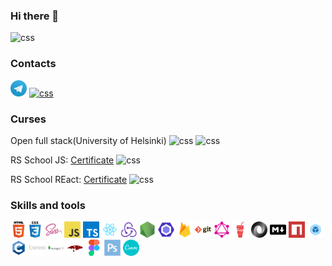 ### Hi there 👋
<img src="https://www.codewars.com/users/rsschool_c3082938acd6bbbb/badges/large" alt="css" aling="left" />

<!--
**Ledich19/ledich19** is a ✨ _special_ ✨ repository because its `README.md` (this file) appears on your GitHub profile.

Here are some ideas to get you started:

- 🔭 I’m currently working on ...
- 🌱 I’m currently learning ...
- 👯 I’m looking to collaborate on ...
- 🤔 I’m looking for help with ...
- 💬 Ask me about ...
- 📫 How to reach me: ...
- 😄 Pronouns: ...
- ⚡ Fun fact: ...
-->

### Contacts
[<img src="https://raw.githubusercontent.com/github/explore/80688e429a7d4ef2fca1e82350fe8e3517d3494d/topics/telegram/telegram.png" alt="css" aling="left" width="26px;" />](https://t.me/Aleksandr_Ch19) [<img src="https://camo.githubusercontent.com/9e16a27e6c95dcb2897cf08caca111e0f4e8a8eb456832dde0d5061dbe45add6/68747470733a2f2f63646e2d69636f6e732d706e672e666c617469636f6e2e636f6d2f3531322f323530342f323530343739392e706e67" alt="css" aling="left" width="26px;" />](https://www.linkedin.com/in/oleksander-chumachenko-125b39219/)


### Curses

Open full stack(University of Helsinki) <img src="https://lh3.googleusercontent.com/eqhtDG3YY0cWpEoRYx-NOHSFkjBK8BUyIMqAHzsQWQJNLyIrf6CTp2GGEBXbaCu9tZneih_xRyp-baJm1cyM9zJCpFLc2NP36-3KG0U-2bWDbuY1NdQLG4gEX473ItqHfmi7KR_7R2OsOoNJPWkkKncl7u1TRnlaBOzFk9t_Xiy86tId8CM9KkPFE_VWA6yAOci_PgAbqPfYOOky9HZIveh3cQpbntOXj07LdcDgdxjhABh5zYdAkM48QDtwJOBaHZuMKPMNki3CqwXKdxQ06euobXfTbzXFsLLlApzr4P7xrOdWiBAwhOMtiKFSg_DaUNnWtBj3caDMG6FEjF3AXlz0zyKhlsInvHjfuLVi5VIsv6jEyRq4FObzL0R7NRJfj0ZngHISwQUhyeWVX0K-VIYmAdF7B8WgCxy1DVt5oJpEOnwZjKqeIDK05wKewtI4DVnIYrT4vrXowVeZgQPsZRVc_iKYiCM9y4qxktK4Xr8tarE9G1HZpp7S7IRF6PIGa62ADUgxmwznbGkXz5zyGW5Fzle12Ov4sFtxvZ-m3yVMfolATwbm-K0h3VJHZcELzU5NGUiRy6NKkV5LfJw0ofsc1dJLw-Xr8EKGUWL2keGDDBVWUccdDJ3r1QzERdQvhyGWAVsN9-pBQAqsWvu6O-5fmmckEuP8gX5qB6bMKseKCDr4_o476v9g0Q9TBLecgLXhT0hpwnhJe-5DIbxlX7Ylsg6o13Ug_8vZznoz0yoDCDD8IkJ49zrhfaqpyDVhWJuB59JdBbmPc1fC-uUFsq_Bd28_KAP6U-nRhIRj-Oc-pWSXtVAZ0RVHS_W5FjuEncQKgKeRu7ECLAZzkIJFtpp-IpljR8H7W5KSUbfWGRDzpBDc1iMtpY0bSLXLNJAfPVfcBZAJx6qqbVojtI9cMHA0zHt1uE7ou0v0=w1310-h926-s-no?authuser=0" alt="css" aling="left" width="26px;" /> <img src="https://lh3.googleusercontent.com/4OIb0aRPO7A-gxfjUpBASNir9AN9ng0ULlm7ZJUE20WXEUtwjMm5yl7-oF_LBSOTH1qbX_LsH9yjRwugBuqV1Y9TgGwXb7j2fa9NeyQociY3CsaHhxtEwZMBBI4FBiAelFoHv_L6qOrvu6I4aagWjJRvGowi2e62TY6GyKhvyzCwne3PQaiob3uyUkR3h5LH4gOy6PFGWVHLcd-y2e_ONoA7JXfElrqY8fzFart_gqeJMYNyYDdTS3P8NwwjU59fQdqrhesHGDk_jwB3wfNURP3nLsPebg69OrpemNVvkTYm5oh0Yl2d4Z-ZbmPUKwvwap4712B-3St6t5GCqvoA7diDwxUTAnnQ5LB0TO6kWypuuH0tDs7g2I8INdweNyguJ91FnZbga74D4yQ_VqA9LsIKFpPcP7innnrl3AZOqpHOvchTVq19UtTl-Y9qGTdOynHntNMCHESDhYQvbr-953y_noz8tRePjEkTTGjifepJe1O1w_ps9CkAhiL0NtBI5nJ3ise9Nn9dxyRj310nisQGwSp6MkHZ53auRweGbGEekiCkUxbODSCZoSSJichyGr2ojNDWZpTWrEU-vaPhRM8BDkThmoPCDuW6qt4jKxuCliqKawuNEIlaKgJzsaWh1zidjVNjcxPbdTs2p0lUuLjazd3IUUa98j2T5mMmO91pI-2J18BFkInqdDSTBwl8fq_dOrmCziURGTRPrqTy5D1_fVVqGTKucJB99Pnxgxd-gzBC_rKWmWa0nHPQtLVUPFT15XtOutEQSz6XfjQQ3x77MuDLtaAmwVqyYNTgLUHvxlWPiV2hLnMbT79f2TW3CcsRSj4s1xUOlktVmmsibaun04I5lEKTI9PgiQjL_z1RM_ucRd3gudNzfCE95cm4nm5JB6W1w5viEzALlGNJx-jNkw4zwveFy41c=w1382-h977-s-no?authuser=0" alt="css" aling="left" width="26px;" />

RS School JS: [Certificate](https://app.rs.school/certificate/8jzf4icj) <img src="https://lh3.googleusercontent.com/eDD2N3B1ImvJ4RHNdszxFNR4HWYsKUUXof1-VgONAJgjdQUqbIgv37VmBjlZBFN2905CBB4PaiTckjPgMF4iwtlPBq9isEH95ir3F5b2VASs47qdr7RDm9zL41PaEEjCArRl6LT5oV5mLsewByb0ov0gwuBvTC-u_qi-E1psRWaQIBmrzAhLCkG0ikfF9Z-ECZtOsqi8bUWEujRfHBntNkIJ-tf1HUbIxVVT42xB-jk0K27BTcCtezbsyc9zCMxrFeaMaDz0Guc-yN1bCl0PYrrd48olN5M2sn7bysWx_zQOQt-X6CAwULRvvTuSGjEMbF8myy0V9uROPW4T1TaJewZL6prPhCxRJWlBZ99L7oQeFPAZ8AG2e1s1jAwlsGo9xtCAQycUTJC9qYxRqVBfe9zFDKSK5_0ZPYOWJAhTqFv16dDri_vHB4R5tflt6R_4R5G53Qb31gpFJ0y5Nk9Ly-tzJIzfR0nmuveGlTinpI3HuDGlii64KMt9VDzkRpzHeuyWdgSNyhjwxU_XqUhCBySxIAii9oYETpU51sQ8pTv_fVKhyqebLbSDIbnlhd5gTiYbHzFuZLmlovukhG3lJF6Z9748WALqvzb75kDmBtEeuYGbRmQomQKxzYQqjQ2qqXECF3J9BR0ff4u5WUVWY1M38ruBIxElvoWSJK662B35Av9Dw8UC5mDo4jieN4nbYIcM821bYbqyj9IbpKBC6KBdhsDItTGIuA-SA2R1VJrW9c34ym6I80OALHHhuAz0ry3ZYNRkC0so6Lt5JL2li0crb_gcD-92l51rFxjdVGGrDOUuMG5ln-qne25o8FQigrESV9ornYMeaek0ZNhXvf-Bgsh1UTTRhGuKlO5sG5KW2XKeNeNWk3BlcbjEefx5iSoOLUjjg_WD-yxXhxgQIaAwKxCJSYSOff05=w478-h338-no?authuser=0" alt="css" aling="left" width="26px;" />

RS School REact: [Certificate](https://app.rs.school/certificate/p4rw0u3r) <img src="https://lh3.googleusercontent.com/wspoaSfyrDVaQ_5M4auTuszrWOcisvXBhw114ZaF-iptVzSDV-dzJUcuxDCjgT5C0kafn8IDxr9B8nF-kwhPOrH0TYQwLUs2iixLEt1jdsm5N3QuJ4IPLzNIuNsp0rcMcR5mLVgU5_pkWWCaeH6Kq0KS9eTnwdDInPAnNCS6QWtk0m3iLrmnjYTohhMZEiCUn8fhKiGwyP0n4Wdg7Bl_Hh435vnLnSBh4lF44LLrLZ-tE557Pdk7HZHG4g4MB8rpjI904x1EUvqsoO3FEP8e5BONzufzfu8CF9YwBJzzQbyXwUwmm549jQzpEGGNT4fsE7SWwEDZtl-XRMEVpqLEbEvZsysz5cGqivj9VLv-_wGTy-2pII-5yJzrjVpLl7flqCnyks3-jvYZaw1P9ASttdD8g0hFSZK9Vp5tt0xPzSgq4xQc-akNa1IjqAZce2RB3VyyFsbnWs9tOgGwhd8y2mYGuxuYgMrcbWeatH4rrjVTlEH06A-sCLtNLxkeHaH-ZpbznQZgNFxDjL8G3c-TckRUVWmlYEiApZysbwUM9UVgazVQSRowJUPbxbpWkAPrT8qrpwg4NewFcPTxROB9fW3-438t45cmzZKdgAAezI5iFPcAQ9xKdmIwkBdN3Gsc8LTJwVu6w0M4itsM6sKZh9havci0TdDG2BVDw2I-sTNwemZP9ZiBr-ujqj2xruDxXpQm_ejo_jFz2TJGg1m1NXuXr8Tdg4N2RcdWI5xgGORv0paAk2E_uFGIOvtXs4nGh6T4SQG381E60NFyeCr0rUantHftvEK-1SsxiRVrz4FhPlSA93wswbTm5DfvjoZQEO5FV4G5LaqU2RDaVWWGs_MJAf2NeMHo2tCdpaHbid-yGZFblbtepSPlktZ0TQdRGQPPiOK6NpmmggZXLToxGDRHc7cPfOINpeZU=w490-h346-no?authuser=0" alt="css" aling="left" width="26px;" />



### Skills and tools

<img src="https://raw.githubusercontent.com/github/explore/80688e429a7d4ef2fca1e82350fe8e3517d3494d/topics/html/html.png" alt="css" aling="left" width="26px;" /><img src="https://raw.githubusercontent.com/github/explore/80688e429a7d4ef2fca1e82350fe8e3517d3494d/topics/css/css.png" alt="css" aling="left" width="26px;" />
<img src="https://raw.githubusercontent.com/github/explore/80688e429a7d4ef2fca1e82350fe8e3517d3494d/topics/sass/sass.png" alt="css" aling="left" width="26px;" />
<img src="https://raw.githubusercontent.com/github/explore/80688e429a7d4ef2fca1e82350fe8e3517d3494d/topics/javascript/javascript.png" alt="css" aling="left" width="26px;" />
<img src="https://raw.githubusercontent.com/github/explore/80688e429a7d4ef2fca1e82350fe8e3517d3494d/topics/typescript/typescript.png" alt="css" aling="left" width="26px;" />
<img src="https://raw.githubusercontent.com/github/explore/80688e429a7d4ef2fca1e82350fe8e3517d3494d/topics/react/react.png" alt="css" aling="left" width="26px;" />
<img src="https://raw.githubusercontent.com/github/explore/80688e429a7d4ef2fca1e82350fe8e3517d3494d/topics/redux/redux.png" alt="css" aling="left" width="26px;" />
<img src="https://raw.githubusercontent.com/github/explore/80688e429a7d4ef2fca1e82350fe8e3517d3494d/topics/nodejs/nodejs.png" alt="css" aling="left" width="26px;" />
<img src="https://raw.githubusercontent.com/github/explore/80688e429a7d4ef2fca1e82350fe8e3517d3494d/topics/eslint/eslint.png" alt="css" aling="left" width="26px;" />
<img src="https://raw.githubusercontent.com/github/explore/80688e429a7d4ef2fca1e82350fe8e3517d3494d/topics/firebase/firebase.png" alt="css" aling="left" width="26px;" />
<img src="https://raw.githubusercontent.com/github/explore/80688e429a7d4ef2fca1e82350fe8e3517d3494d/topics/git/git.png" alt="css" aling="left" width="26px;" />
<img src="https://raw.githubusercontent.com/github/explore/e65ef46ef3e7bc457c93622f6a89fe8d3fd131d5/topics/graphql/graphql.png" alt="css" aling="left" width="26px;" />
<img src="https://raw.githubusercontent.com/github/explore/80688e429a7d4ef2fca1e82350fe8e3517d3494d/topics/gulp/gulp.png" alt="css" aling="left" width="26px;" />
<img src="https://raw.githubusercontent.com/github/explore/80688e429a7d4ef2fca1e82350fe8e3517d3494d/topics/json/json.png" alt="css" aling="left" width="26px;" />
<img src="https://raw.githubusercontent.com/github/explore/80688e429a7d4ef2fca1e82350fe8e3517d3494d/topics/markdown/markdown.png" alt="css" aling="left" width="26px;" />
<img src="https://raw.githubusercontent.com/github/explore/80688e429a7d4ef2fca1e82350fe8e3517d3494d/topics/npm/npm.png" alt="css" aling="left" width="26px;" />
<img src="https://raw.githubusercontent.com/github/explore/80688e429a7d4ef2fca1e82350fe8e3517d3494d/topics/webpack/webpack.png" alt="css" aling="left" width="26px;" />
<img src="https://raw.githubusercontent.com/github/explore/f3e22f0dca2be955676bc70d6214b95b13354ee8/topics/c/c.png" alt="css" aling="left" width="26px;" />
<img src="https://raw.githubusercontent.com/github/explore/80688e429a7d4ef2fca1e82350fe8e3517d3494d/topics/express/express.png" alt="css" aling="left" width="26px;" />
<img src="https://raw.githubusercontent.com/github/explore/80688e429a7d4ef2fca1e82350fe8e3517d3494d/topics/mongodb/mongodb.png" alt="css" aling="left" width="26px;" />
<img src="https://raw.githubusercontent.com/github/explore/80688e429a7d4ef2fca1e82350fe8e3517d3494d/topics/mongoose/mongoose.png" alt="css" aling="left" width="26px;" />
<img src="https://github.com/devicons/devicon/raw/master/icons/figma/figma-original.svg" alt="css" aling="left" width="26px;" />
<img src="https://github.com/devicons/devicon/raw/master/icons/photoshop/photoshop-plain.svg" alt="css" aling="left" width="26px;" />
<img src="https://github.com/devicons/devicon/raw/master/icons/canva/canva-original.svg" alt="css" aling="left" width="26px;" />



